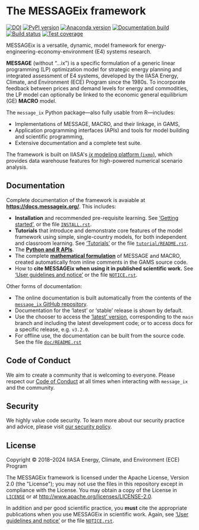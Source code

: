 # The MESSAGEix framework

[![DOI](https://zenodo.org/badge/DOI/10.5281/zenodo.4005684.svg)](https://doi.org/10.5281/zenodo.4005684)
[![PyPI version](https://img.shields.io/pypi/v/message_ix.svg)](https://pypi.python.org/pypi/message_ix/)
[![Anaconda version](https://img.shields.io/conda/vn/conda-forge/message-ix)](https://anaconda.org/conda-forge/message-ix)
[![Documentation build](https://readthedocs.com/projects/iiasa-energy-program-message-ix/badge/?version=stable)](https://docs.messageix.org/en/stable/)
[![Build status](https://github.com/iiasa/message_ix/actions/workflows/pytest.yaml/badge.svg)](https://github.com/iiasa/message_ix/actions/workflows/pytest.yaml)
[![Test coverage](https://codecov.io/gh/iiasa/message_ix/branch/main/graph/badge.svg)](https://codecov.io/gh/iiasa/message_ix)


MESSAGEix is a versatile, dynamic, model framework for energy-engineering-economy-environment (E4) systems research.

**MESSAGE** (without “…ix”) is a specific formulation of a generic linear programming (LP) optimization model for strategic energy planning and integrated assessment of E4 systems, developed by the IIASA Energy, Climate, and Environment (ECE) Program since the 1980s.
To incorporate feedback between prices and demand levels for energy and commodities, the LP model can optionally be linked to the economic general equilibrium (GE) **MACRO** model.

The `message_ix` Python package—also fully usable from R—includes:

- Implementations of MESSAGE, MACRO, and their linkage, in GAMS,
- Application programming interfaces (APIs) and tools for model building and scientific programming,
- Extensive documentation and a complete test suite.

The framework is built on IIASA's [*ix* modeling platform (`ixmp`)](https://github.com/iiasa/ixmp), which provides data warehouse features for high-powered numerical scenario analysis.

## Documentation

Complete documentation of the framework is avaiable at **https://docs.messageix.org/**.
This includes:

- **Installation** and recommended pre-requisite learning.
  See [‘Getting started’](https://docs.messageix.org/en/stable/#getting-started), or the file [`INSTALL.rst`](INSTALL.rst).
- **Tutorials** that introduce and demonstrate core features of the model framework using simple, single-country models, for both independent and classroom learning.
  See [‘Tutorials’](https://docs.messageix.org/en/stable/tutorials.html) or the file  [`tutorial/README.rst`](tutorial/README.rst).
- The [**Python and R APIs**](https://docs.messageix.org/en/stable/api.html).
- The complete [**mathematical formulation**](https://docs.messageix.org/#mathematical-specification) of MESSAGE and MACRO, created automatically from inline comments in the GAMS source code.
- How to **cite MESSAGEix when using it in published scientific work.**
  See [‘User guidelines and notice’](https://docs.messageix.org/en/stable/notice.html) or the file [`NOTICE.rst`](NOTICE.rst).

Other forms of documentation:

- The online documentation is built automatically from the contents of the
[`message_ix` GitHub repository](https://github.com/iiasa/messag_ix).
- Documentation for the ‘latest’ or ‘stable’ release is shown by default.
- Use the chooser to access the [‘latest’ version](https://docs.messageix.org/en/latest/), corresponding to the ``main`` branch and including the latest development code; or to access docs for a specific release, e.g. `v3.2.0`.
- For offline use, the documentation can be built from the source code.
  See the file [`doc/README.rst`](doc/README.rst)

## Code of Conduct

We aim to create a community that is welcoming to everyone. Please respect our [Code of Conduct](CODE_OF_CONDUCT.md) at all times when interacting with `message_ix` and the community.

## Security

We highly value code security. To learn more about our security practice and advice, please visit [our security policy](.github/SECURITY.md).

## License

Copyright © 2018–2024 IIASA Energy, Climate, and Environment (ECE) Program

The MESSAGEix framework is licensed under the Apache License, Version 2.0 (the "License"); you may not use the files in this repository except in compliance with the License. You may obtain a copy of the License in [`LICENSE`](LICENSE) or at <http://www.apache.org/licenses/LICENSE-2.0>.

In addition and per good scientific practice, you **must** cite the appropriate publications when you use MESSAGEix in scientific work.
Again, see [‘User guidelines and notice’](https://docs.messageix.org/en/stable/notice.html) or the file [`NOTICE.rst`](NOTICE.rst).
